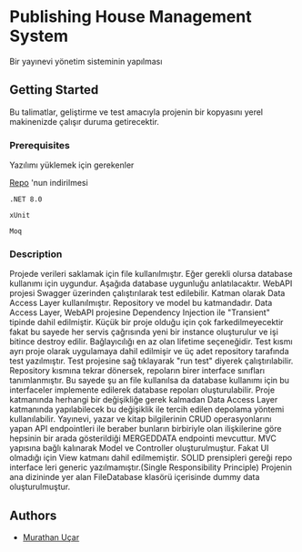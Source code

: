 # Publishing House Management System

Bir yayınevi yönetim sisteminin yapılması

## Getting Started

Bu talimatlar, geliştirme ve test amacıyla projenin bir kopyasını yerel makinenizde çalışır duruma getirecektir.

### Prerequisites

Yazılımı yüklemek için gerekenler

[Repo](https://github.com/Murathanucar/publishing-house-management-system) 'nun indirilmesi

```
.NET 8.0
```
```
xUnit
```
```
Moq
```

### Description

Projede verileri saklamak için file kullanılmıştır. Eğer gerekli olursa database kullanımı için uygundur.
Aşağıda database uygunluğu anlatılacaktır.
WebAPI projesi Swagger üzerinden çalıştırılarak test edilebilir.
Katman olarak Data Access Layer kullanılmıştır. Repository ve model bu katmandadır.
 Data Access Layer, WebAPI projesine Dependency Injection ile "Transient" tipinde dahil edilmiştir.
Küçük bir proje olduğu için çok farkedilmeyecektir fakat bu sayede her servis çağrısında yeni bir instance oluşturulur
ve işi bitince destroy edilir. Bağlayıcılığı en az olan lifetime seçeneğidir.
Test kısmı ayrı proje olarak uygulamaya dahil edilmişir ve üç adet repository tarafında test yazılmıştır.
Test projesine sağ tıklayarak "run test" diyerek çalıştırılabilir.
Repository kısmına tekrar dönersek, repoların birer interface sınıfları tanımlanmıştır. Bu sayede şu an file kullanılsa da
database kullanımı için bu interfaceler implemente edilerek database repoları oluşturulabilir. Proje katmanında herhangi bir
değişikliğe gerek kalmadan Data Access Layer katmanında yapılabilecek bu değişiklik ile tercih edilen depolama yöntemi kullanılabilir.
Yayınevi, yazar ve kitap bilgilerinin CRUD operasyonlarını yapan API endpointleri ile beraber bunların birbiriyle olan ilişkilerine 
göre hepsinin bir arada gösterildiği MERGEDDATA endpointi mevcuttur. MVC yapısına bağlı kalınarak Model ve Controller oluşturulmuştur.
Fakat UI olmadığı için View katmanı dahil edilmemiştir.
SOLID prensipleri gereği repo interface leri generic yazılmamıştır.(Single Responsibility Principle)
Projenin ana dizininde yer alan FileDatabase klasörü içerisinde dummy data oluşturulmuştur.


## Authors

* [Murathan Uçar](https://github.com/Murathanucar)
